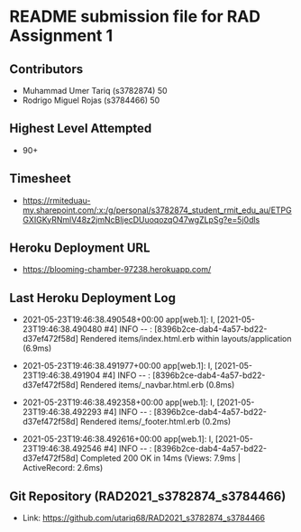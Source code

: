 # README submission file for RAD Assignment 1

## Contributors
* Muhammad Umer Tariq (s3782874) 50
* Rodrigo Miguel Rojas (s3784466) 50

## Highest Level Attempted
* 90+

## Timesheet
* https://rmiteduau-my.sharepoint.com/:x:/g/personal/s3782874_student_rmit_edu_au/ETPGGXIGKyRNmlV48z2jmNcBljecDUuoqozqO47wgZLpSg?e=5j0dls

## Heroku Deployment URL
* https://blooming-chamber-97238.herokuapp.com/

## Last Heroku Deployment Log
* 2021-05-23T19:46:38.490548+00:00 app[web.1]: I, [2021-05-23T19:46:38.490480 #4]  INFO -- : [8396b2ce-dab4-4a57-bd22-d37ef472f58d]   Rendered items/index.html.erb within layouts/application (6.9ms)

* 2021-05-23T19:46:38.491977+00:00 app[web.1]: I, [2021-05-23T19:46:38.491904 #4]  INFO -- : [8396b2ce-dab4-4a57-bd22-d37ef472f58d]   Rendered items/_navbar.html.erb (0.8ms)

* 2021-05-23T19:46:38.492358+00:00 app[web.1]: I, [2021-05-23T19:46:38.492293 #4]  INFO -- : [8396b2ce-dab4-4a57-bd22-d37ef472f58d]   Rendered items/_footer.html.erb (0.2ms)

* 2021-05-23T19:46:38.492616+00:00 app[web.1]: I, [2021-05-23T19:46:38.492546 #4]  INFO -- : [8396b2ce-dab4-4a57-bd22-d37ef472f58d] Completed 200 OK in 14ms (Views: 7.9ms | ActiveRecord: 2.6ms)

## Git Repository (RAD2021_s3782874_s3784466)
* Link: https://github.com/utariq68/RAD2021_s3782874_s3784466
